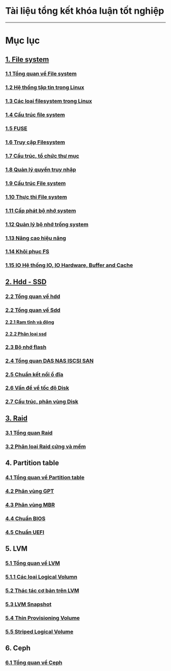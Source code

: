 # Tài liệu tổng kết khóa luận tốt nghiệp
-------------------------------------------
# Mục lục
## [1. File system](https://github.com/lacoski/khoa-luan/tree/master/Filesystem)
### [1.1 Tổng quan về File system](https://github.com/lacoski/khoa-luan/blob/master/Filesystem/filesystem.md)
### [1.2 Hệ thống tập tin trong Linux](https://github.com/lacoski/khoa-luan/blob/master/Filesystem/filesystem-in-linux.md)
### [1.3 Các loại filesystem trong Linux](https://github.com/lacoski/khoa-luan/blob/master/Filesystem/type-file-system.md)
### [1.4 Cấu trúc file system ](https://github.com/lacoski/khoa-luan/blob/master/Filesystem/filesystem-structure.md)
### [1.5 FUSE ](https://github.com/lacoski/khoa-luan/blob/master/Filesystem/FUSE.md)
### [1.6 Truy cập Filesystem](  https://github.com/lacoski/khoa-luan/blob/master/Filesystem/accessFS.md)
### [1.7 Cấu trúc, tổ chức thư mục](https://github.com/lacoski/khoa-luan/blob/master/Filesystem/direc-struc.md)
### [1.8 Quản lý quyền truy nhập](https://github.com/lacoski/khoa-luan/blob/master/Filesystem/permission-access.md)
### [1.9 Cấu trúc File system](https://github.com/lacoski/khoa-luan/blob/master/Filesystem/fs-struc.md)
### [1.10 Thực thi File system](https://github.com/lacoski/khoa-luan/blob/master/Filesystem/fs-imple.md)
### [1.11 Cấp phát bộ nhớ system](https://github.com/lacoski/khoa-luan/blob/master/Filesystem/capphat.md)
### [1.12 Quản lý bộ nhớ trống system](https://github.com/lacoski/khoa-luan/blob/master/Filesystem/quanly-kg.md)
### [1.13 Nâng cao hiệu năng](https://github.com/lacoski/khoa-luan/blob/master/Filesystem/perfor.md)
### [1.14 Khôi phục FS](https://github.com/lacoski/khoa-luan/blob/master/Filesystem/recovery.md)
### [1.15 IO Hệ thống IO, IO Hardware, Buffer and Cache ](https://github.com/lacoski/khoa-luan/blob/master/Filesystem/IO-system.md)

## [2. Hdd - SSD](https://github.com/lacoski/khoa-luan/tree/master/Hdd-SSD)
### [2.2 Tổng quan về hdd](https://github.com/lacoski/khoa-luan/blob/master/Hdd-SSD/hdd.md)
### [2.2 Tổng quan về Sdd](https://github.com/lacoski/khoa-luan/blob/master/Hdd-SSD/ssd.md)
#### [2.2.1 Ram tĩnh và động](https://github.com/lacoski/khoa-luan/blob/master/Hdd-SSD/Ph%C3%A2n%20lo%E1%BA%A1i%20Ram%20t%C4%A9nh.md)
#### [2.2.2 Phân loại ssd](https://github.com/lacoski/khoa-luan/blob/master/Hdd-SSD/ph%C3%A2n%20lo%E1%BA%A1i%20ssd.md)

### [2.3 Bộ nhớ flash](https://github.com/lacoski/khoa-luan/blob/master/Hdd-SSD/bo-nho-flash.md)
### [2.4 Tổng quan DAS NAS ISCSI SAN](https://github.com/lacoski/khoa-luan/blob/master/Hdd-SSD/DAS-NAS-ISCSI%20SAN.md)
### [2.5 Chuẩn kết nổi ổ đĩa ](https://github.com/lacoski/khoa-luan/blob/master/Hdd-SSD/chuan%20ket%20noi%20disk.md)
### [2.6 Vấn đề về tốc độ Disk ](https://github.com/lacoski/khoa-luan/blob/master/Hdd-SSD/extend-disk.md)
### [2.7 Cấu trúc, phân vùng Disk](https://github.com/lacoski/khoa-luan/blob/master/Hdd-SSD/Disk-Formatting.md)

## [3. Raid](https://github.com/lacoski/khoa-luan/tree/master/RAID)
### [3.1 Tổng quan Raid](https://github.com/lacoski/khoa-luan/blob/master/RAID/raid%200%201%205.md)
### [3.2 Phân loại Raid cứng và mềm](https://github.com/lacoski/khoa-luan/blob/master/RAID/raid%20cung%20mem.md)
## 4. Partition table
### [4.1 Tổng quan về Partition table](https://github.com/lacoski/khoa-luan/blob/master/Partition%20table/partition.md)
### [4.2 Phân vùng GPT](https://github.com/lacoski/khoa-luan/blob/master/Partition%20table/gpt.md)
### [4.3 Phân vùng MBR](https://github.com/lacoski/khoa-luan/blob/master/Partition%20table/mbr.md)
### [4.4 Chuẩn BIOS](https://github.com/lacoski/khoa-luan/blob/master/Partition%20table/BIOS.md)
### [4.5 Chuẩn UEFI](https://github.com/lacoski/khoa-luan/blob/master/Partition%20table/UEFI.md)
## 5. LVM
### [5.1 Tổng quan về LVM](https://github.com/lacoski/khoa-luan/blob/master/LVM/overview-LVM.md)
### [5.1.1 Các loại Logical Volumn](https://github.com/lacoski/khoa-luan/blob/master/LVM/lvm-type.md)
### [5.2 Thác tác cơ bản trên LVM](https://github.com/lacoski/khoa-luan/blob/master/LVM/basic-lvm.md)
### [5.3 LVM Snapshot](https://github.com/lacoski/khoa-luan/blob/master/LVM/lvm-snapshot.md)
### [5.4 Thin Provisioning Volume](https://github.com/lacoski/khoa-luan/blob/master/LVM/lvm-thin.md)
### [5.5 Striped Logical Volume ](https://github.com/lacoski/khoa-luan/blob/master/LVM/lvm-strip.md)

## 6. Ceph
### [6.1 Tổng quan về Ceph](https://github.com/lacoski/khoa-luan/blob/master/Ceph/tong%20quan%20ceph.md)
